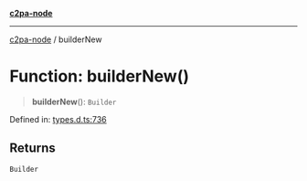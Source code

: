 [**c2pa-node**](../README.md)

***

[c2pa-node](../README.md) / builderNew

# Function: builderNew()

> **builderNew**(): `Builder`

Defined in: [types.d.ts:736](https://github.com/contentauth/c2pa-node-v2/blob/89b34f9846b48a2d62e217587555c0cf0305136a/js-src/types.d.ts#L736)

## Returns

`Builder`
